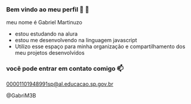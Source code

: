 ### Bem vindo ao meu perfil 💙 💙
meu nome é Gabriel Martinuzo

* estou estudando na alura
* estou me desenvolvendo na linguagem javascript
* Utilizo esse espaço para minha organização e compartilhamento dos meu projetos desenvolvidos

### você pode entrar em contato comigo 📫

00001101948991sp@al.educacao.sp.gov.br

@GabriM3B
